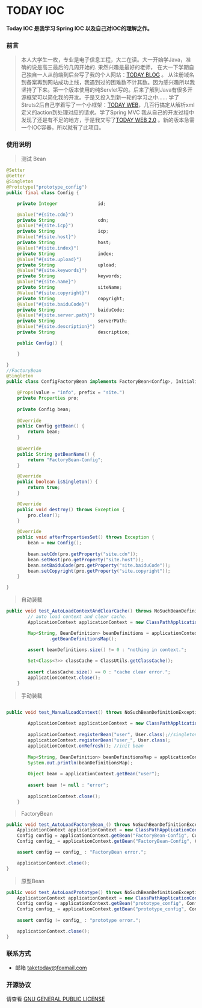 # TODAY IOC
    
#### Today IOC 是我学习 Spring IOC 以及自己对IOC的理解之作。
### 前言
> 本人大学生一枚，专业是电子信息工程，大二在读。大一开始学Java，准确的说是高三最后的几周开始的. 果然兴趣是最好的老师， 在大一下学期自己独自一人从前端到后台写了我的个人网站：<a href="https://yanghaijian.top" target="_blank">TODAY BLOG</a> 。 从注册域名到备案再到网站成功上线，我遇到过的困难数不计其数。因为感兴趣所以我坚持了下来。第一个版本使用的纯Servlet写的。后来了解到Java有很多开源框架可以简化我的开发。于是又投入到新一轮的学习之中...... 学了Struts2后自己学着写了一个小框架：[TODAY WEB](https://gitee.com/TAKETODAY/today_web/tree/v1.1.1/)，几百行搞定从解析xml定义的action到处理对应的请求。学了Spring MVC 我从自己的开发过程中发现了还是有不足的地方，于是我又写了[TODAY WEB 2.0](https://gitee.com/TAKETODAY/today_web) 。新的版本急需一个IOC容器，所以就有了此项目。

### 使用说明

> 测试 Bean
```java
@Setter
@Getter
@Singleton
@Prototype("prototype_config")
public final class Config {

    private Integer               id;

    @Value("#{site.cdn}")
    private String                cdn;
    @Value("#{site.icp}")
    private String                icp;
    @Value("#{site.host}")
    private String                host;
    @Value("#{site.index}")
    private String                index;
    @Value("#{site.upload}")
    private String                upload;
    @Value("#{site.keywords}")
    private String                keywords;
    @Value("#{site.name}")
    private String                siteName;
    @Value("#{site.copyright}")
    private String                copyright;
    @Value("#{site.baiduCode}")
    private String                baiduCode;
    @Value("#{site.server.path}")
    private String                serverPath;
    @Value("#{site.description}")
    private String                description;

    public Config() {

    }

}
//FactoryBean
@Singleton
public class ConfigFactoryBean implements FactoryBean<Config>, InitializingBean, DisposableBean {

    @Props(value = "info", prefix = "site.")
    private Properties pro;
    
    private Config bean;
    
    @Override
    public Config getBean() {
        return bean;
    }
    
    @Override
    public String getBeanName() {
        return "FactoryBean-Config";
    }

    @Override
    public boolean isSingleton() {
        return true;
    }

    @Override
    public void destroy() throws Exception {
        pro.clear();
    }

    @Override
    public void afterPropertiesSet() throws Exception {
        bean = new Config();
        
        bean.setCdn(pro.getProperty("site.cdn"));
        bean.setHost(pro.getProperty("site.host"));
        bean.setBaiduCode(pro.getProperty("site.baiduCode"));
        bean.setCopyright(pro.getProperty("site.copyright"));
    }

}


```

> 自动装载
```java
public void test_AutoLoadContextAndClearCache() throws NoSuchBeanDefinitionException {
        // auto load context and clear cache.
        ApplicationContext applicationContext = new ClassPathApplicationContext(true);

        Map<String, BeanDefinition> beanDefinitions = applicationContext.getBeanDefinitionRegistry()
                .getBeanDefinitionsMap();
        
        assert beanDefinitions.size() != 0 : "nothing in context.";

        Set<Class<?>> classCache = ClassUtils.getClassCache();
        
        assert classCache.size() == 0 : "cache clear error.";
        applicationContext.close();
    }
```
> 手动装载
```java

public void test_ManualLoadContext() throws NoSuchBeanDefinitionException, BeanDefinitionStoreException {
        
        ApplicationContext applicationContext = new ClassPathApplicationContext();
        
        applicationContext.registerBean("user", User.class);//singleton
        applicationContext.registerBean("user_", User.class);
        applicationContext.onRefresh(); //init bean
        
        Map<String, BeanDefinition> beanDefinitionsMap = applicationContext.getBeanDefinitionRegistry().getBeanDefinitionsMap();
        System.out.println(beanDefinitionsMap);
        
        Object bean = applicationContext.getBean("user");
        
        assert bean != null : "error";
        
        applicationContext.close();
    }
```
> FactoryBean
```java
public void test_AutoLoadFactoryBean_() throws NoSuchBeanDefinitionException {
    ApplicationContext applicationContext = new ClassPathApplicationContext(true);
    Config config = applicationContext.getBean("FactoryBean-Config", Config.class);
    Config config_ = applicationContext.getBean("FactoryBean-Config", Config.class);

    assert config == config_ : "FactoryBean error.";

    applicationContext.close();
}
```
> 原型Bean
```java
public void test_AutoLoadPrototype() throws NoSuchBeanDefinitionException {
    ApplicationContext applicationContext = new ClassPathApplicationContext(true);
    Config config = applicationContext.getBean("prototype_config", Config.class);
    Config config_ = applicationContext.getBean("prototype_config", Config.class);
    
    assert config != config_ : "prototype error.";

    applicationContext.close();
}
```
### 联系方式
- 邮箱 taketoday@foxmail.com


### 开源协议

请查看 [GNU GENERAL PUBLIC LICENSE](https://gitee.com/TAKETODAY/today_context/blob/master/LICENSE)

